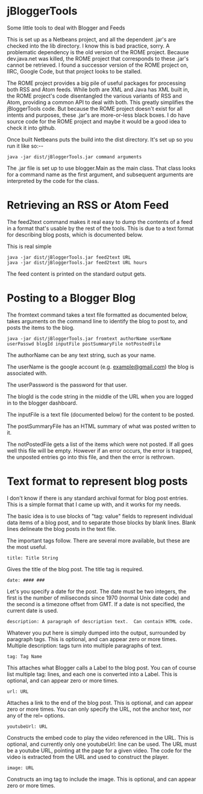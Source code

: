 jBloggerTools
=============

Some little tools to deal with Blogger and Feeds

This is set up as a Netbeans project, and all the dependent .jar's are checked into the lib directory.  I know this is bad practice, sorry.  A problematic dependency is the old version of the ROME project.  Because dev.java.net was killed, the ROME project that corresponds to these .jar's cannot be retrieved.  I found a successor version of the ROME project on, IIRC, Google Code, but that project looks to be stalled.

The ROME project provides a big pile of useful packages for processing both RSS and Atom feeds.  While both are XML and Java has XML built in, the ROME project's code disentangled the various variants of RSS and Atom, providing a common API to deal with both.  This greatly simplifies the jBloggerTools code.  But because the ROME project doesn't exist for all intents and purposes, these .jar's are more-or-less black boxes.  I do have source code for the ROME project and maybe it would be a good idea to check it into github.

Once built Netbeans puts the build into the dist directory.  It's set up so you run it like so:--

    java -jar dist/jBloggerTools.jar command arguments

The .jar file is set up to use blogger.Main as the main class.  That class looks for a command name as the first argument, and subsequent arguments are interpreted by the code for the class.

Retrieving an RSS or Atom Feed
==============================

The feed2text command makes it real easy to dump the contents of a feed in a format that's usable by the rest of the tools.  This is due to a text format for describing blog posts, which is documented below.  

This is real simple

    java -jar dist/jBloggerTools.jar feed2text URL
    java -jar dist/jBloggerTools.jar feed2text URL hours

The feed content is printed on the standard output gets.  

Posting to a Blogger Blog
=========================

The fromtext command takes a text file formatted as documented below, takes arguments on the command line to identify the blog to post to, and posts the items to the blog.

    java -jar dist/jBloggerTools.jar fromtext authorName userName userPasswd blogId inputFile postSummaryFile notPostedFile

The authorName can be any text string, such as your name.  

The userName is the google account (e.g. example@gmail.com) the blog is associated with.  

The userPassword is the password for that user.  

The blogId is the code string in the middle of the URL when you are logged in to the blogger dashboard.  

The inputFile is a text file (documented below) for the content to be posted.

The postSummaryFile has an HTML summary of what was posted written to it.

The notPostedFile gets a list of the items which were not posted.  If all goes well this file will be empty.  However if an error occurs, the error is trapped, the unposted entries go into this file, and then the error is rethrown.

Text format to represent blog posts
===================================

I don't know if there is any standard archival format for blog post entries.  This is a simple format that I came up with, and it works for my needs.  

The basic idea is to use blocks of "tag: value" fields to represent individual data items of a blog post, and to separate those blocks by blank lines.  Blank lines delineate the blog posts in the text file.

The important tags follow.  There are several more available, but these are the most useful.

    title: Title String

Gives the title of the blog post.  The title tag is required.

    date: #### ###

Let's you specify a date for the post.  The date must be two integers, the first is the number of miliseconds since 1970 (normal Unix date code) and the second is a timezone offset from GMT.  If a date is not specified, the current date is used.

    description: A paragraph of description text.  Can contain HTML code.

Whatever you put here is simply dumped into the output, surrounded by paragraph tags. This is optional, and can appear zero or more times.  Multiple description: tags turn into multiple paragraphs of text.

    tag: Tag Name

This attaches what Blogger calls a Label to the blog post.  You can of course list multiple tag: lines, and each one is converted into a Label. This is optional, and can appear zero or more times. 

    url: URL

Attaches a link to the end of the blog post. This is optional, and can appear zero or more times. You can only specify the URL, not the anchor text, nor any of the rel= options.

    youtubeUrl: URL

Constructs the embed code to play the video referenced in the URL.  This is optional, and currently only one youtubeUrl: line can be used.  The URL must be a youtube URL, pointing at the page for a given video.  The code for the video is extracted from the URL and used to construct the player.

    image: URL

Constructs an img tag to include the image. This is optional, and can appear zero or more times.




